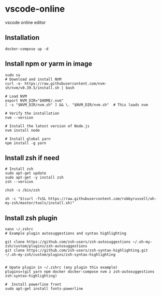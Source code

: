 # vscode-online
vscode online editor
## Installation
```docker-compose up -d```
## Install npm or yarm in image
```
sudo su
# Download and install NVM
curl -o- https://raw.githubusercontent.com/nvm-sh/nvm/v0.39.5/install.sh | bash

# Load NVM
export NVM_DIR="$HOME/.nvm"
[ -s "$NVM_DIR/nvm.sh" ] && \. "$NVM_DIR/nvm.sh"  # This loads nvm

# Verify the installation
nvm --version

# Install the latest version of Node.js
nvm install node

# Install global yarn
npm install -g yarn
```

## Install zsh if need
```
# Install zsh
sudo apt-get update
sudo apt-get -y install zsh
zsh --version

chsh -s /bin/zsh

sh -c "$(curl -fsSL https://raw.githubusercontent.com/robbyrussell/oh-my-zsh/master/tools/install.sh)"
```

## Install zsh plugin
```
nano ~/.zshrc
# Example plugin autosuggestions and syntax highlighting

git clone https://github.com/zsh-users/zsh-autosuggestions ~/.oh-my-zsh/custom/plugins/zsh-autosuggestions
git clone https://github.com/zsh-users/zsh-syntax-highlighting.git ~/.oh-my-zsh/custom/plugins/zsh-syntax-highlighting


# Upate plugin in ~/.zshrc (any plugin this example)
plugins=(git yarn npm docker docker-compose nvm z zsh-autosuggestions zsh-syntax-highlighting)

#  Install powerline front
sudo apt-get install fonts-powerline
```
